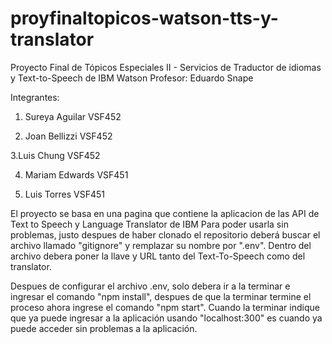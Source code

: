 # proyfinaltopicos-watson-tts-y-translator
Proyecto Final de Tópicos Especiales II - Servicios de Traductor de idiomas y Text-to-Speech de IBM Watson
Profesor: Eduardo Snape

Integrantes: 

1. Sureya Aguilar VSF452 

2. Joan Bellizzi VSF452 

3.Luis Chung VSF452 

4. Mariam Edwards VSF451 

5. Luis Torres VSF451

El proyecto se basa en una pagina que contiene la aplicacion de las API de Text to Speech y Language Translator de IBM 
Para poder usarla sin problemas, justo despues de haber clonado el repositorio deberá buscar el archivo llamado "gitignore" y remplazar su nombre por ".env". Dentro del archivo debera poner la llave y URL tanto del Text-To-Speech como del translator.

Despues de configurar el archivo .env, solo debera ir a la terminar e ingresar el comando "npm install", despues de que la terminar termine el proceso ahora ingrese el comando "npm start". Cuando la terminar indique que ya puede ingresar a la aplicación usando "localhost:300" es cuando ya puede acceder sin problemas a la aplicación.
